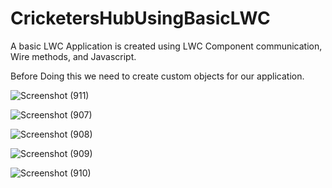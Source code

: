 # CricketersHubUsingBasicLWC
A basic LWC Application is created using LWC Component communication, Wire methods, and Javascript.


Before Doing this we need to create custom objects for our application.


![Screenshot (911)](https://github.com/user-attachments/assets/a9e11b27-b883-48f4-bebf-b19b56fb9349)


![Screenshot (907)](https://github.com/user-attachments/assets/68e71575-e55f-451b-8c0d-d57fb0686bda)

![Screenshot (908)](https://github.com/user-attachments/assets/6d0bd3a9-7d8f-4867-befa-8de3ac31b277)


![Screenshot (909)](https://github.com/user-attachments/assets/340051ce-f059-48f0-ab68-fcf8b3addfc2)

![Screenshot (910)](https://github.com/user-attachments/assets/b39b4deb-f2b8-4ea0-b8c0-073f23e7f74a)



